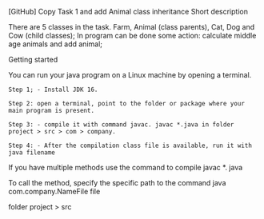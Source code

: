 [GitHub] Copy Task 1 and add Animal class inheritance
Short description

There are 5 classes in the task. Farm, Animal (class parents), Cat, Dog and Cow (child classes); 
In program can be done some action: calculate middle age animals and add animal;

Getting started

You can run your java program on a Linux machine by opening a terminal.

    Step 1; - Install JDK 16.

    Step 2: open a terminal, point to the folder or package where your main program is present.

    Step 3: - compile it with command javac. javac *.java in folder project > src > com > company.

    Step 4: - After the compilation class file is available, run it with java filename

If you have multiple methods use the command to compile javac *. java

To call the method, specify the specific path to the command java com.company.NameFile file

folder project > src
